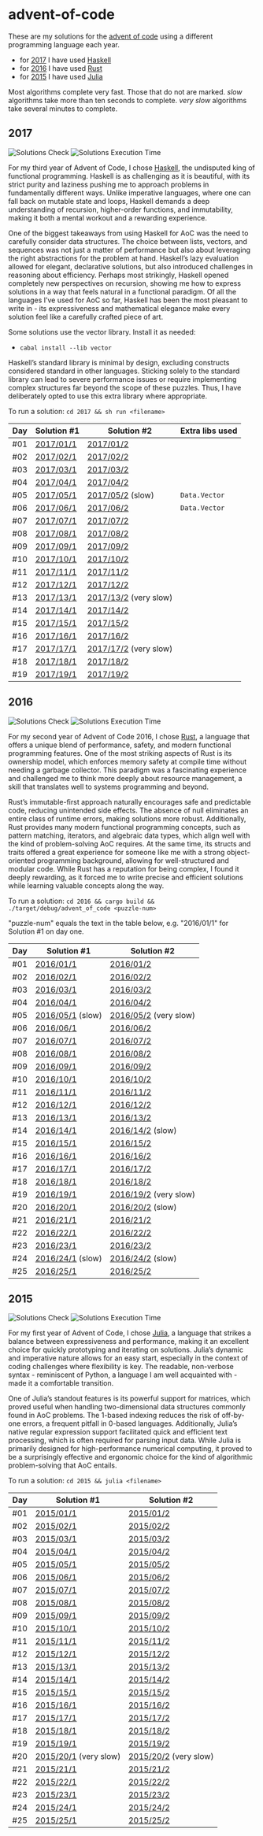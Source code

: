 # advent-of-code

These are my solutions for the [advent of code](https://adventofcode.com/) using a different programming language each year.
- for [2017](#2017) I have used [Haskell](https://www.haskell.org/)
- for [2016](#2016) I have used [Rust](https://www.rust-lang.org/)
- for [2015](#2015) I have used [Julia](https://julialang.org/)

Most algorithms complete very fast. Those that do not are marked. *slow* algorithms take more than ten seconds to complete. *very slow* algorithms take several minutes to complete.

## 2017

![Solutions Check](https://github.com/christianpflugradt/advent-of-code/actions/workflows/aoc-2017.yml/badge.svg?branch=main) ![Solutions Execution Time](https://img.shields.io/endpoint?url=https://christianpflugradt.github.io/advent-of-code/badges/execution_time_2017.json)

For my third year of Advent of Code, I chose [Haskell](https://www.haskell.org/), the undisputed king of functional programming. Haskell is as challenging as it is beautiful, with its strict purity and laziness pushing me to approach problems in fundamentally different ways. Unlike imperative languages, where one can fall back on mutable state and loops, Haskell demands a deep understanding of recursion, higher-order functions, and immutability, making it both a mental workout and a rewarding experience.

One of the biggest takeaways from using Haskell for AoC was the need to carefully consider data structures. The choice between lists, vectors, and sequences was not just a matter of performance but also about leveraging the right abstractions for the problem at hand. Haskell’s lazy evaluation allowed for elegant, declarative solutions, but also introduced challenges in reasoning about efficiency. Perhaps most strikingly, Haskell opened completely new perspectives on recursion, showing me how to express solutions in a way that feels natural in a functional paradigm. Of all the languages I’ve used for AoC so far, Haskell has been the most pleasant to write in - its expressiveness and mathematical elegance make every solution feel like a carefully crafted piece of art.

Some solutions use the vector library. Install it as needed:
- `cabal install --lib vector`

Haskell’s standard library is minimal by design, excluding constructs considered standard in other languages. Sticking solely to the standard library can lead to severe performance issues or require implementing complex structures far beyond the scope of these puzzles. Thus, I have deliberately opted to use this extra library where appropriate.

To run a solution: `cd 2017 && sh run <filename>`

| Day | Solution #1                    | Solution #2                                | Extra libs used |
|-----|--------------------------------|--------------------------------------------|-----------------|
| #01 | [2017/01/1](2017/2017-01-1.hs) | [2017/01/2](2017/2017-01-2.hs)             |                 |
| #02 | [2017/02/1](2017/2017-02-1.hs) | [2017/02/2](2017/2017-02-2.hs)             |                 |
| #03 | [2017/03/1](2017/2017-03-1.hs) | [2017/03/2](2017/2017-03-2.hs)             |                 |
| #04 | [2017/04/1](2017/2017-04-1.hs) | [2017/04/2](2017/2017-04-2.hs)             |                 |
| #05 | [2017/05/1](2017/2017-05-1.hs) | [2017/05/2](2017/2017-05-2.hs) (slow)      | `Data.Vector`   |
| #06 | [2017/06/1](2017/2017-06-1.hs) | [2017/06/2](2017/2017-06-2.hs)             | `Data.Vector`   |
| #07 | [2017/07/1](2017/2017-07-1.hs) | [2017/07/2](2017/2017-07-2.hs)             |                 |
| #08 | [2017/08/1](2017/2017-08-1.hs) | [2017/08/2](2017/2017-08-2.hs)             |                 |
| #09 | [2017/09/1](2017/2017-09-1.hs) | [2017/09/2](2017/2017-09-2.hs)             |                 |
| #10 | [2017/10/1](2017/2017-10-1.hs) | [2017/10/2](2017/2017-10-2.hs)             |                 |
| #11 | [2017/11/1](2017/2017-11-1.hs) | [2017/11/2](2017/2017-11-2.hs)             |                 |
| #12 | [2017/12/1](2017/2017-12-1.hs) | [2017/12/2](2017/2017-12-2.hs)             |                 |
| #13 | [2017/13/1](2017/2017-13-1.hs) | [2017/13/2](2017/2017-13-2.hs) (very slow) |                 |
| #14 | [2017/14/1](2017/2017-14-1.hs) | [2017/14/2](2017/2017-14-2.hs)             |                 |
| #15 | [2017/15/1](2017/2017-15-1.hs) | [2017/15/2](2017/2017-15-2.hs)             |                 |
| #16 | [2017/16/1](2017/2017-16-1.hs) | [2017/16/2](2017/2017-16-2.hs)             |                 |
| #17 | [2017/17/1](2017/2017-17-1.hs) | [2017/17/2](2017/2017-17-2.hs) (very slow) |                 |
| #18 | [2017/18/1](2017/2017-18-1.hs) | [2017/18/2](2017/2017-18-2.hs)             |                 |
| #19 | [2017/19/1](2017/2017-19-1.hs) | [2017/19/2](2017/2017-19-2.hs)             |                 |

## 2016

![Solutions Check](https://github.com/christianpflugradt/advent-of-code/actions/workflows/aoc-2016.yml/badge.svg?branch=main) ![Solutions Execution Time](https://img.shields.io/endpoint?url=https://christianpflugradt.github.io/advent-of-code/badges/execution_time_2016.json)

For my second year of Advent of Code 2016, I chose [Rust](https://www.rust-lang.org/), a language that offers a unique blend of performance, safety, and modern functional programming features. One of the most striking aspects of Rust is its ownership model, which enforces memory safety at compile time without needing a garbage collector. This paradigm was a fascinating experience and challenged me to think more deeply about resource management, a skill that translates well to systems programming and beyond.

Rust’s immutable-first approach naturally encourages safe and predictable code, reducing unintended side effects. The absence of null eliminates an entire class of runtime errors, making solutions more robust. Additionally, Rust provides many modern functional programming concepts, such as pattern matching, iterators, and algebraic data types, which align well with the kind of problem-solving AoC requires. At the same time, its structs and traits offered a great experience for someone like me with a strong object-oriented programming background, allowing for well-structured and modular code. While Rust has a reputation for being complex, I found it deeply rewarding, as it forced me to write precise and efficient solutions while learning valuable concepts along the way.

To run a solution: `cd 2016 && cargo build && ./target/debug/advent_of_code <puzzle-num>`

"puzzle-num" equals the text in the table below, e.g. "2016/01/1" for Solution #1 on day one.

| Day | Solution #1                           | Solution #2                                |
|-----|---------------------------------------|--------------------------------------------|
| #01 | [2016/01/1](2016/2016-01-1.rs)        | [2016/01/2](2016/2016-01-2.rs)             |
| #02 | [2016/02/1](2016/2016-02-1.rs)        | [2016/02/2](2016/2016-02-2.rs)             |
| #03 | [2016/03/1](2016/2016-03-1.rs)        | [2016/03/2](2016/2016-03-2.rs)             |
| #04 | [2016/04/1](2016/2016-04-1.rs)        | [2016/04/2](2016/2016-04-2.rs)             |
| #05 | [2016/05/1](2016/2016-05-1.rs) (slow) | [2016/05/2](2016/2016-05-2.rs) (very slow) |
| #06 | [2016/06/1](2016/2016-06-1.rs)        | [2016/06/2](2016/2016-06-2.rs)             |
| #07 | [2016/07/1](2016/2016-07-1.rs)        | [2016/07/2](2016/2016-07-2.rs)             |
| #08 | [2016/08/1](2016/2016-08-1.rs)        | [2016/08/2](2016/2016-08-2.rs)             |
| #09 | [2016/09/1](2016/2016-09-1.rs)        | [2016/09/2](2016/2016-09-2.rs)             |
| #10 | [2016/10/1](2016/2016-10-1.rs)        | [2016/10/2](2016/2016-10-2.rs)             |
| #11 | [2016/11/1](2016/2016-11-1.rs)        | [2016/11/2](2016/2016-11-2.rs)             |
| #12 | [2016/12/1](2016/2016-12-1.rs)        | [2016/12/2](2016/2016-12-2.rs)             |
| #13 | [2016/13/1](2016/2016-13-1.rs)        | [2016/13/2](2016/2016-13-2.rs)             |
| #14 | [2016/14/1](2016/2016-14-1.rs)        | [2016/14/2](2016/2016-14-2.rs) (slow)      |
| #15 | [2016/15/1](2016/2016-15-1.rs)        | [2016/15/2](2016/2016-15-2.rs)             |
| #16 | [2016/16/1](2016/2016-16-1.rs)        | [2016/16/2](2016/2016-16-2.rs)             |
| #17 | [2016/17/1](2016/2016-17-1.rs)        | [2016/17/2](2016/2016-17-2.rs)             |
| #18 | [2016/18/1](2016/2016-18-1.rs)        | [2016/18/2](2016/2016-18-2.rs)             |
| #19 | [2016/19/1](2016/2016-19-1.rs)        | [2016/19/2](2016/2016-19-2.rs) (very slow) |
| #20 | [2016/20/1](2016/2016-20-1.rs)        | [2016/20/2](2016/2016-20-2.rs) (slow)      |
| #21 | [2016/21/1](2016/2016-21-1.rs)        | [2016/21/2](2016/2016-21-2.rs)             |
| #22 | [2016/22/1](2016/2016-22-1.rs)        | [2016/22/2](2016/2016-22-2.rs)             |
| #23 | [2016/23/1](2016/2016-23-1.rs)        | [2016/23/2](2016/2016-23-2.rs)             |
| #24 | [2016/24/1](2016/2016-24-1.rs) (slow) | [2016/24/2](2016/2016-24-2.rs) (slow)      |
| #25 | [2016/25/1](2016/2016-25-1.rs)        | [2016/25/2](2016/2016-25-2.rs)             |

## 2015

![Solutions Check](https://github.com/christianpflugradt/advent-of-code/actions/workflows/aoc-2015.yml/badge.svg?branch=main) ![Solutions Execution Time](https://img.shields.io/endpoint?url=https://christianpflugradt.github.io/advent-of-code/badges/execution_time_2015.json)

For my first year of Advent of Code, I chose [Julia](https://julialang.org/), a language that strikes a balance between expressiveness and performance, making it an excellent choice for quickly prototyping and iterating on solutions. Julia’s dynamic and imperative nature allows for an easy start, especially in the context of coding challenges where flexibility is key. The readable, non-verbose syntax - reminiscent of Python, a language I am well acquainted with - made it a comfortable transition.

One of Julia’s standout features is its powerful support for matrices, which proved useful when handling two-dimensional data structures commonly found in AoC problems. The 1-based indexing reduces the risk of off-by-one errors, a frequent pitfall in 0-based languages. Additionally, Julia’s native regular expression support facilitated quick and efficient text processing, which is often required for parsing input data. While Julia is primarily designed for high-performance numerical computing, it proved to be a surprisingly effective and ergonomic choice for the kind of algorithmic problem-solving that AoC entails.

To run a solution: `cd 2015 && julia <filename>`

| Day | Solution #1                                | Solution #2                                |
|-----|--------------------------------------------|--------------------------------------------|
| #01 | [2015/01/1](2015/2015-01-1.jl)             | [2015/01/2](2015/2015-01-2.jl)             |
| #02 | [2015/02/1](2015/2015-02-1.jl)             | [2015/02/2](2015/2015-02-2.jl)             |
| #03 | [2015/03/1](2015/2015-03-1.jl)             | [2015/03/2](2015/2015-03-2.jl)             |
| #04 | [2015/04/1](2015/2015-04-1.jl)             | [2015/04/2](2015/2015-04-2.jl)             |
| #05 | [2015/05/1](2015/2015-05-1.jl)             | [2015/05/2](2015/2015-05-2.jl)             |
| #06 | [2015/06/1](2015/2015-06-1.jl)             | [2015/06/2](2015/2015-06-2.jl)             |
| #07 | [2015/07/1](2015/2015-07-1.jl)             | [2015/07/2](2015/2015-07-2.jl)             |
| #08 | [2015/08/1](2015/2015-08-1.jl)             | [2015/08/2](2015/2015-08-2.jl)             |
| #09 | [2015/09/1](2015/2015-09-1.jl)             | [2015/09/2](2015/2015-09-2.jl)             |
| #10 | [2015/10/1](2015/2015-10-1.jl)             | [2015/10/2](2015/2015-10-2.jl)             |
| #11 | [2015/11/1](2015/2015-11-1.jl)             | [2015/11/2](2015/2015-11-2.jl)             |
| #12 | [2015/12/1](2015/2015-12-1.jl)             | [2015/12/2](2015/2015-12-2.jl)             |
| #13 | [2015/13/1](2015/2015-13-1.jl)             | [2015/13/2](2015/2015-13-2.jl)             |
| #14 | [2015/14/1](2015/2015-14-1.jl)             | [2015/14/2](2015/2015-14-2.jl)             |
| #15 | [2015/15/1](2015/2015-15-1.jl)             | [2015/15/2](2015/2015-15-2.jl)             |
| #16 | [2015/16/1](2015/2015-16-1.jl)             | [2015/16/2](2015/2015-16-2.jl)             |
| #17 | [2015/17/1](2015/2015-17-1.jl)             | [2015/17/2](2015/2015-17-2.jl)             |
| #18 | [2015/18/1](2015/2015-18-1.jl)             | [2015/18/2](2015/2015-18-2.jl)             |
| #19 | [2015/19/1](2015/2015-19-1.jl)             | [2015/19/2](2015/2015-19-2.jl)             |
| #20 | [2015/20/1](2015/2015-20-1.jl) (very slow) | [2015/20/2](2015/2015-20-2.jl) (very slow) |
| #21 | [2015/21/1](2015/2015-21-1.jl)             | [2015/21/2](2015/2015-21-2.jl)             |
| #22 | [2015/22/1](2015/2015-22-1.jl)             | [2015/22/2](2015/2015-22-2.jl)             |
| #23 | [2015/23/1](2015/2015-23-1.jl)             | [2015/23/2](2015/2015-23-2.jl)             |
| #24 | [2015/24/1](2015/2015-24-1.jl)             | [2015/24/2](2015/2015-24-2.jl)             |
| #25 | [2015/25/1](2015/2015-25-1.jl)             | [2015/25/2](2015/2015-25-2.jl)             |
